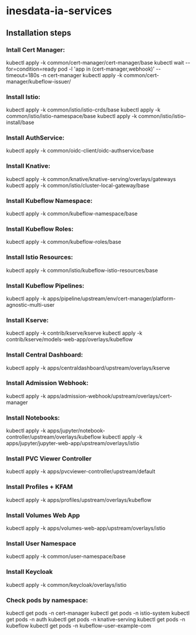# inesdata-ia-services



## Installation steps

### Intall Cert Manager:
kubectl apply -k common/cert-manager/cert-manager/base
kubectl wait --for=condition=ready pod -l 'app in (cert-manager,webhook)' --timeout=180s -n cert-manager
kubectl apply -k common/cert-manager/kubeflow-issuer/

### Install Istio:
kubectl apply -k common/istio/istio-crds/base
kubectl apply -k common/istio/istio-namespace/base
kubectl apply -k common/istio/istio-install/base

### Install AuthService:
kubectl apply -k common/oidc-client/oidc-authservice/base

### Install Knative:
kubectl apply -k common/knative/knative-serving/overlays/gateways
kubectl apply -k common/istio/cluster-local-gateway/base

### Install Kubeflow Namespace:
kubectl apply -k common/kubeflow-namespace/base

### Install Kubeflow Roles:
kubectl apply -k common/kubeflow-roles/base

### Install Istio Resources:
kubectl apply -k common/istio/kubeflow-istio-resources/base

### Install Kubeflow Pipelines:
kubectl apply -k apps/pipeline/upstream/env/cert-manager/platform-agnostic-multi-user

### Install Kserve:
kubectl apply -k contrib/kserve/kserve
kubectl apply -k contrib/kserve/models-web-app/overlays/kubeflow

### Install Central Dashboard:
kubectl apply -k apps/centraldashboard/upstream/overlays/kserve

### Install Admission Webhook:
kubectl apply -k apps/admission-webhook/upstream/overlays/cert-manager

### Install Notebooks:
kubectl apply -k apps/jupyter/notebook-controller/upstream/overlays/kubeflow
kubectl apply -k apps/jupyter/jupyter-web-app/upstream/overlays/istio

### Install PVC Viewer Controller
kubectl apply -k apps/pvcviewer-controller/upstream/default

### Install Profiles + KFAM
kubectl apply -k apps/profiles/upstream/overlays/kubeflow

### Install Volumes Web App
kubectl apply -k apps/volumes-web-app/upstream/overlays/istio

### Install User Namespace
kubectl apply -k common/user-namespace/base

### Install Keycloak
kubectl apply -k common/keycloak/overlays/istio 

### Check pods by namespace:
kubectl get pods -n cert-manager
kubectl get pods -n istio-system
kubectl get pods -n auth
kubectl get pods -n knative-serving
kubectl get pods -n kubeflow
kubectl get pods -n kubeflow-user-example-com